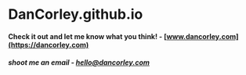 # DanCorley.github.io

#### Check it out and let me know what you think! - [www.dancorley.com](https://dancorley.com)


##### shoot me an email - hello@dancorley.com